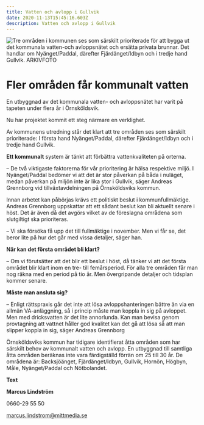 ```yaml
---
title: Vatten och avlopp i Gullvik
date: 2020-11-13T15:45:16.603Z
description: Vatten och avlopp i Gullvik
---
```

<!--StartFragment-->

<!--StartFragment-->

![Tre områden i kommunen ses som särskilt prioriterade för att bygga ut det kommunala vatten-och avloppsnätet och ersätta privata brunnar.  Det handlar om Nyänget/Paddal, därefter Fjärdänget/Idbyn och i tredje hand Gullvik. ARKIVFOTO](img/ed88387c-73ba-4f18-b170-74102f98c8b1.webp)

<!--EndFragment-->

# **Fler områden får** **kommunalt vatten**



En utbyggnad av det kommunala vatten- och avloppsnätet har varit på tapeten under flera år i Örnsköldsvik.

Nu har projektet kommit ett steg närmare en verklighet.

Av kommunens utredning står det klart att tre områden ses som särskilt prioriterade: I första hand Nyänget/Paddal, därefter Fjärdänget/Idbyn och i tredje hand Gullvik.

**Ett kommunalt** system är tänkt att förbättra vattenkvaliteten på orterna.

– De två viktigaste faktorerna för vår prioritering är hälsa respektive miljö. I Nyänget/Paddal bedömer vi att det är stor påverkan på båda i nuläget, medan påverkan på miljön inte är lika stor i Gullvik, säger Andreas Grennborg vid tillväxtavdelningen på Örnsköldsviks kommun.

Innan arbetet kan påbörjas krävs ett politiskt beslut i kommunfullmäktige. Andreas Grennborg uppskattar att ett sådant beslut kan bli aktuellt senare i höst. Det är även då det avgörs vilket av de föreslagna områdena som slutgiltigt ska prioriteras.

– Vi ska försöka få upp det till fullmäktige i november. Men vi får se, det beror lite på hur det går med vissa detaljer, säger han.

**När kan det första området bli klart?**

– Om vi förutsätter att det blir ett beslut i höst, då tänker vi att det första området blir klart inom en tre- till femårsperiod. För alla tre områden får man nog räkna med en period på tio år. Men övergripande detaljer och tidsplan kommer senare.

**Måste man ansluta sig?**

– Enligt rättspraxis går det inte att lösa avloppshanteringen bättre än via en allmän VA-anläggning, så i princip måste man koppla in sig på avloppet. Men med dricksvatten är det lite annorlunda. Kan man bevisa genom provtagning att vattnet håller god kvalitet kan det gå att lösa så att man slipper koppla in sig, säger Andreas Grennborg

Örnsköldsviks kommun har tidigare identifierat åtta områden som har särskilt behov av kommunalt vatten och avlopp. En utbyggnad till samtliga åtta områden beräknas inte vara färdigställd förrän om 25 till 30 år. De områdena är: Backsjöänget, Fjärdänget/Idbyn, Gullvik, Hornön, Högbyn, Måle, Nyänget/Paddal och Nötbolandet.

**Text**

**Marcus Lindström**

0660-29 55 50

marcus.lindstrom@mittmedia.se

<!--EndFragment-->